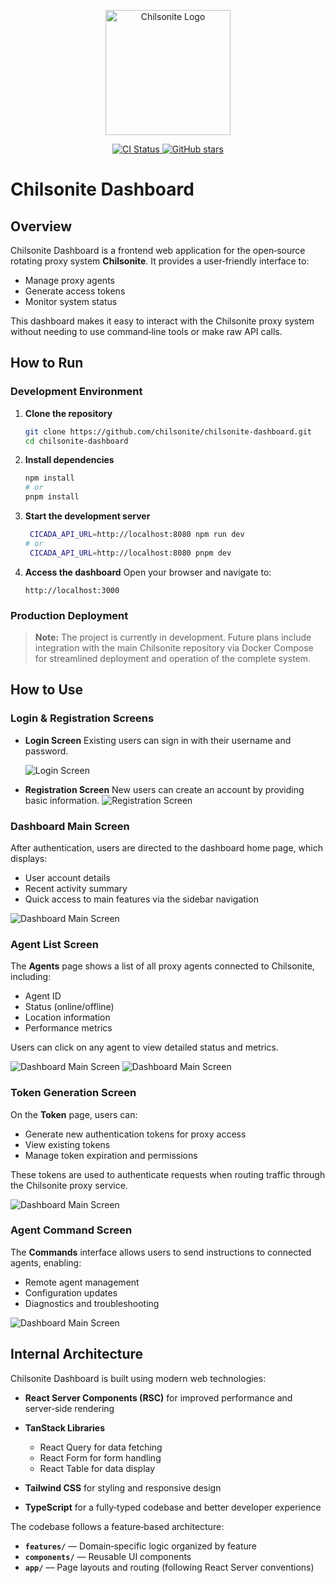 <p align="center">
  <!-- ロゴ表示 -->
  <img src="./images/chilsonite-logo.svg" alt="Chilsonite Logo" width="200" />
</p>

<p align="center">
  <!-- CI Status バッジ -->
  <a href="https://github.com/chilsonite/chilsonite-dashboard/actions">
    <img src="https://img.shields.io/github/actions/workflow/status/chilsonite/chilsonite-dashboard/ci.yml?branch=main"
         alt="CI Status" />
  </a>
  <!-- Star バッジ -->
  <a href="https://github.com/chilsonite/chilsonite-dashboard/stargazers">
    <img src="https://img.shields.io/github/stars/chilsonite/chilsonite-dashboard?style=social" alt="GitHub stars" />
  </a>
</p>

# Chilsonite Dashboard

## Overview

Chilsonite Dashboard is a frontend web application for the open‑source rotating proxy system **Chilsonite**. It provides a user‑friendly interface to:

- Manage proxy agents  
- Generate access tokens  
- Monitor system status  

This dashboard makes it easy to interact with the Chilsonite proxy system without needing to use command‑line tools or make raw API calls.

## How to Run

### Development Environment

1. **Clone the repository**  
   ```bash
   git clone https://github.com/chilsonite/chilsonite-dashboard.git
   cd chilsonite-dashboard
    ```

2. **Install dependencies**

   ```bash
   npm install
   # or
   pnpm install
   ```

3. **Start the development server**

   ```bash
    CICADA_API_URL=http://localhost:8080 npm run dev
   # or
    CICADA_API_URL=http://localhost:8080 pnpm dev
   ```

4. **Access the dashboard**
   Open your browser and navigate to:

   ```
   http://localhost:3000
   ```

### Production Deployment

> **Note:**
> The project is currently in development. Future plans include integration with the main Chilsonite repository via Docker Compose for streamlined deployment and operation of the complete system.

## How to Use

### Login & Registration Screens

* **Login Screen**
  Existing users can sign in with their username and password.

   ![Login Screen](./images/login.png)

* **Registration Screen**
  New users can create an account by providing basic information.
   ![Registration Screen](./images/register.png)

### Dashboard Main Screen

After authentication, users are directed to the dashboard home page, which displays:

* User account details
* Recent activity summary
* Quick access to main features via the sidebar navigation

![Dashboard Main Screen](./images/user_details.png)

### Agent List Screen

The **Agents** page shows a list of all proxy agents connected to Chilsonite, including:

* Agent ID
* Status (online/offline)
* Location information
* Performance metrics

Users can click on any agent to view detailed status and metrics.

![Dashboard Main Screen](./images/agent1.png)
![Dashboard Main Screen](./images/agent2.png)

### Token Generation Screen

On the **Token** page, users can:

* Generate new authentication tokens for proxy access
* View existing tokens
* Manage token expiration and permissions

These tokens are used to authenticate requests when routing traffic through the Chilsonite proxy service.

![Dashboard Main Screen](./images/token.png)


### Agent Command Screen

The **Commands** interface allows users to send instructions to connected agents, enabling:

* Remote agent management
* Configuration updates
* Diagnostics and troubleshooting

![Dashboard Main Screen](./images/command.png)

## Internal Architecture

Chilsonite Dashboard is built using modern web technologies:

* **React Server Components (RSC)** for improved performance and server‑side rendering
* **TanStack Libraries**

  * React Query for data fetching
  * React Form for form handling
  * React Table for data display
* **Tailwind CSS** for styling and responsive design
* **TypeScript** for a fully‑typed codebase and better developer experience

The codebase follows a feature‑based architecture:

* **`features/`** — Domain‑specific logic organized by feature
* **`components/`** — Reusable UI components
* **`app/`** — Page layouts and routing (following React Server conventions)


